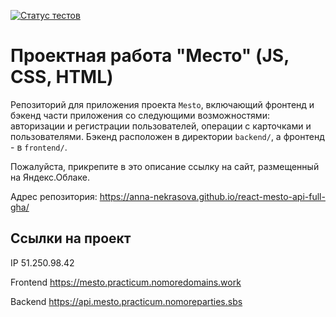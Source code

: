 [![Статус тестов](../../actions/workflows/tests.yml/badge.svg)](../../actions/workflows/tests.yml)

# Проектная работа "Место" (JS, CSS, HTML)
Репозиторий для приложения проекта `Mesto`, включающий фронтенд и бэкенд части приложения со следующими возможностями: авторизации и регистрации пользователей, операции с карточками и пользователями. Бэкенд расположен в директории `backend/`, а фронтенд - в `frontend/`. 
  
Пожалуйста, прикрепите в это описание ссылку на сайт, размещенный на Яндекс.Облаке.

Адрес репозитория: https://anna-nekrasova.github.io/react-mesto-api-full-gha/

## Ссылки на проект

IP 51.250.98.42

Frontend https://mesto.practicum.nomoredomains.work

Backend https://api.mesto.practicum.nomoreparties.sbs
